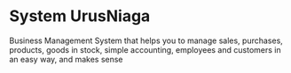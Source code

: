 # System UrusNiaga

Business Management System that helps you to manage sales, purchases, products, goods in stock, simple accounting, employees and customers in an easy way, and makes sense

